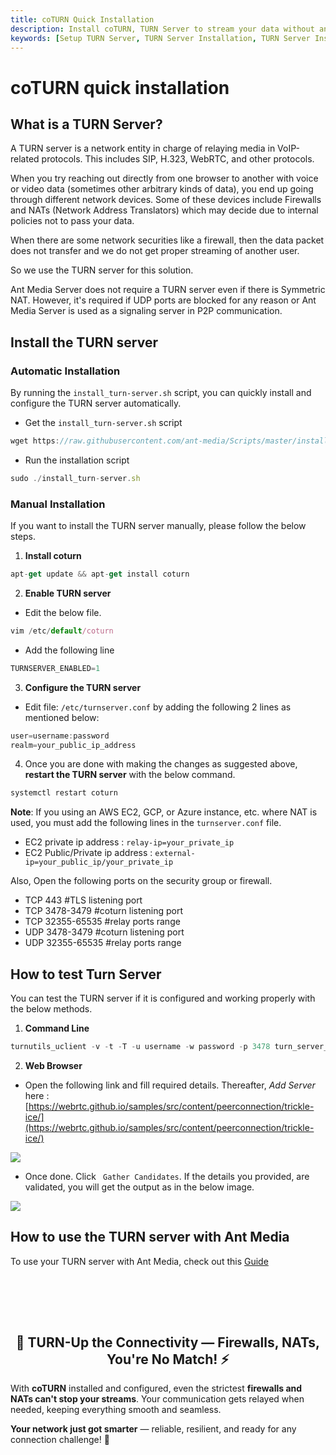 ```yaml
---
title: coTURN Quick Installation 
description: Install coTURN, TURN Server to stream your data without any firewall restrictions.
keywords: [Setup TURN Server, TURN Server Installation, TURN Server Installation, coTURN Quick Installation, Ant Media Server Documentation, Ant Media Server Tutorials]
---
```


# coTURN quick installation

What is a TURN Server?
----------------------

A TURN server is a network entity in charge of relaying media in VoIP-related protocols. This includes SIP, H.323, WebRTC, and other protocols.

When you try reaching out directly from one browser to another with voice or video data (sometimes other arbitrary kinds of data), you end up going through different network devices. Some of these devices include Firewalls and NATs (Network Address Translators) which may decide due to internal policies not to pass your data.

When there are some network securities like a firewall, then the data packet does not transfer and we do not get proper streaming of another user.

So we use the TURN server for this solution.

Ant Media Server does not require a TURN server even if there is Symmetric NAT. However, it's required if UDP ports are blocked for any reason or Ant Media Server is used as a signaling server in P2P communication.

## Install the TURN server

### Automatic Installation

By running the `install_turn-server.sh` script, you can quickly install and configure the TURN server automatically.

- Get the `install_turn-server.sh` script

```js
wget https://raw.githubusercontent.com/ant-media/Scripts/master/install_turn-server.sh && chmod +x install_turn-server.sh
```
- Run the installation script

```js
sudo ./install_turn-server.sh
```

### Manual Installation

If you want to install the TURN server manually, please follow the below steps.

1. **Install coturn**
  
```js
apt-get update && apt-get install coturn
```

2. **Enable TURN server**

- Edit the below file.

```js
vim /etc/default/coturn
```

- Add the following line

```js
TURNSERVER_ENABLED=1
```

3. **Configure the TURN server**

- Edit file: ```/etc/turnserver.conf``` by adding the following 2 lines as mentioned below:

```js
user=username:password
realm=your_public_ip_address
```

4. Once you are done with making the changes as suggested above, **restart the TURN server** with the below command.

```js
systemctl restart coturn
```

**Note**: If you using an AWS EC2, GCP, or Azure instance, etc. where NAT is used, you must add the following lines in the ```turnserver.conf``` file.

  - EC2 private ip address : ```relay-ip=your_private_ip```
  - EC2 Public/Private ip address : ```external-ip=your_public_ip/your_private_ip```

Also, Open the following ports on the security group or firewall.

  - TCP 443 #TLS listening port
  - TCP 3478-3479 #coturn listening port
  - TCP 32355-65535 #relay ports range
  - UDP 3478-3479 #coturn listening port
  - UDP 32355-65535 #relay ports range

## How to test Turn Server

You can test the TURN server if it is configured and working properly with the below methods.

1. **Command Line**

```js
turnutils_uclient -v -t -T -u username -w password -p 3478 turn_server_ip
```

2. **Web Browser**

- Open the following link and fill required details. Thereafter, _Add Server_ here : [https://webrtc.github.io/samples/src/content/peerconnection/trickle-ice/](https://webrtc.github.io/samples/src/content/peerconnection/trickle-ice/)

![](@site/static/img/turn1.png)

- Once done. Click ``` Gather Candidates```. If the details you provided, are validated, you will get the output as in the below image.

![](https://raw.githubusercontent.com/wiki/ant-media/Ant-Media-Server/images/turn3.png)

## How to use the TURN server with Ant Media

To use your TURN server with Ant Media, check out this
[Guide](https://antmedia.io/docs/guides/configuration-and-testing/configuring-stun-turn-addresses/)

<br /><br />
---

<div align="center">
<h2> 🔄 TURN-Up the Connectivity — Firewalls, NATs, You're No Match! ⚡️ </h2>
</div>

With **coTURN** installed and configured, even the strictest **firewalls and NATs can't stop your streams**. Your communication gets relayed when needed, keeping everything smooth and seamless.

**Your network just got smarter** — reliable, resilient, and ready for any connection challenge! 🚀


